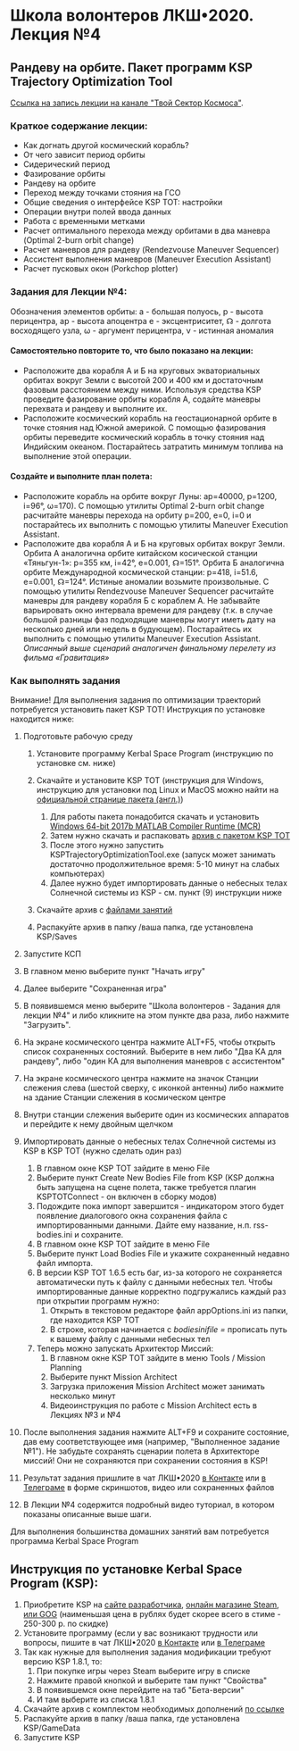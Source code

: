 # Школа волонтеров ЛКШ•2020. Лекция №4
## Рандеву на орбите. Пакет программ KSP Trajectory Optimization Tool

[Ссылка на запись лекции на канале "Твой Сектор Космоса"](https://www.youtube.com/watch?v=U26xtm4HVF0).

### Краткое содержание лекции:
* Как догнать другой космический корабль?
* От чего зависит период орбиты
* Сидерический период
* Фазирование орбиты
* Рандеву на орбите
* Переход между точками стояния на ГСО
* Общие сведения о интерфейсе KSP TOT: настройки
* Операции внутри полей ввода данных
* Работа с временными метками
* Расчет оптимального перехода между орбитами в два маневра (Optimal 2-burn orbit change)
* Расчет маневров для рандеву (Rendezvouse Maneuver Sequencer)
* Ассистент выполнения маневров (Maneuver Execution Assistant)
* Расчет пусковых окон (Porkchop plotter)

### Задания для Лекции №4:

Обозначения элементов орбиты:
а - большая полуось,
р - высота перицентра,
ap - высота апоцентра
e - эксцентриситет,
☊ - долгота восходящего узла,
ω - аргумент перицентра,
ν - истинная аномалия

#### Самостоятельно повторите то, что было показано на лекции:
* Расположите два корабля А и Б на круговых экваториальных орбитах вокруг Земли с высотой 200 и 400 км и достаточным фазовым расстоянием между ними. Используя средства KSP проведите фазирование орбиты корабля А, содайте маневры перехвата и рандеву и выполните их.
* Расположите космический корабль на геостационарной орбите в точке стояния над Южной америкой. С помощью фазирования орбиты переведите космический корабль в точку стояния над Индийским океаном. Постарайтесь затратить минимум топлива на выполнение этой операции.

#### Создайте и выполните план полета:
* Расположите корабль на орбите вокруг Луны: ap=40000, p=1200, i=96°, ω=170). С помощью утилиты Optimal 2-burn orbit change расчитайте маневры перехода на орбиту p=200, e=0, i=0 и постарайтесь их выполнить с помощью утилиты Maneuver Execution Assistant.
* Расположите два корабля А и Б на круговых орбитах вокруг Земли.
  Орбита А аналогична орбите китайском косической станции «Тяньгун-1»: p=355 км, i=42°, e=0.001, ☊=151°.
  Орбита Б аналогична орбите Международной космической станции: p=418, i=51.6, e=0.001, ☊=124°. Истиные аномалии возьмите произвольные.
  С помощью утилиты Rendezvouse Maneuver Sequencer расчитайте маневры для рандеву корабля Б с кораблем А. Не забывайте варьировать окно интервала времени для рандеву (т.к. в случае большой разницы фаз подходящие маневры могут иметь дату на несколько дней или недель в будующем).
  Постарайтесь их выполнить с помощью утилиты Maneuver Execution Assistant.
  <i>Описанный выше сценарий аналогичен финальному перелету из фильма «Гравитация»</i>

### Как выполнять задания

Внимание! Для выполнения задания по оптимизации траекторий потребуется установить пакет KSP TOT!
Инструкция по установке находится ниже:

1. Подготовьте рабочую среду
   1. Установите программу Kerbal Space Program (инструкцию по установке см. ниже)
   2. Cкачайте и установите KSP TOT (инструкция для Windows, инструкцию для установки под Linux и MacOS можно найти на [официальной странице пакета (англ.)](https://forum.kerbalspaceprogram.com/index.php?/topic/33568-winmaclinux-ksp-trajectory-optimization-tool-v165-major-lvd-updates/))
        1. Для работы пакета понадобится скачать и установить [Windows 64-bit 2017b MATLAB Compiler Runtime (MCR)](http://ssd.mathworks.com/supportfiles/downloads/R2017b/deployment_files/R2017b/installers/win64/MCR_R2017b_win64_installer.exe)
        2. Затем нужно скачать и распаковать [архив с пакетом KSP TOT](https://drive.google.com/file/d/0B83Py_-98MhoSG16X09NOFN6SE0/view?usp=sharing)
        3. После этого нужно запустить KSPTrajectoryOptimizationTool.exe (запуск может занимать достаточно продолжительное время: 5-10 минут на слабых компьютерах)
        4. Далее нужно будет импортировать данные о небесных телах Солнечной системы из KSP - см. пункт (9) инструкции ниже 
   
   2. Cкачайте архив с [файлами занятий](https://github.com/1greywind/space-school-volunteer/raw/master/Лекция%20№4/Школа_волонтеров_Задания_для_лекции_№4.zip)
   3. Распакуйте архив в папку /ваша папка, где установлена KSP/Saves
2. Запустите КСП
3. В главном меню выберите пункт "Начать игру"
4. Далее выберите "Сохраненная игра"
5. В появившемся меню выберите "Школа волонтеров - Задания для лекции №4" и либо кликните на этом пункте два раза, либо нажмите "Загрузить".
6. На экране космического центра нажмите ALT+F5, чтобы открыть список сохраненных состояний. Выберите в нем либо
   "Два КА для рандеву", либо "один КА для выполнения маневров с ассистентом"
7. На экране космического центра нажмите на значок Станции слежения слева (шестой сверху, с иконкой антенны)
   либо нажмите на здание Станции слежения в космическом центре
8. Внутри станции слежения выберите один из космических аппаратов и перейдите к нему двойным щелчком
9. Импортировать данные о небесных телах Солнечной системы из KSP в KSP TOT (нужно сделать один раз) 
    1. В главном окне KSP TOT зайдите в меню File
    2. Выберите пункт Create New Bodies File from KSP (KSP должна быть запущена на сцене полета, также требуется плагин KSPTOTConnect - он включен в сборку модов)
    3. Подождите пока импорт завершится - индикатором этого будет появление диалогового окна сохранения файла с импортированными данными. Дайте ему название, н.п. rss-bodies.ini и сохраните.
    4. В главном окне KSP TOT зайдите в меню File
    5. Выберите пункт Load Bodies File и укажите сохраненный недавно файл импорта.
    6. В версии KSP TOT 1.6.5 есть баг, из-за которого не сохраняется автоматически путь к файлу с данными небесных тел. Чтобы импортированные данные корректно подгружались каждый раз при открытии программ нужно:
        1. Открыть в текстовом редакторе файл appOptions.ini из папки, где находится KSP TOT
        2. В строке, которая начинается с *bodiesinifile =* прописать путь к вашему файлу с данными небесных тел
    7. Теперь можно запускать Архитектор Миссий:
        1. В главном окне KSP TOT зайдите в меню Tools / Mission Planning
        2. Выберите пункт Mission Architect
        3. Загрузка приложения Mission Architect может занимать несколько минут
        4. Видеоинструкция по работе с Mission Architect есть в Лекциях №3 и №4
    
10. После выполнения задания нажмите ALT+F9 и сохраните состояние, дав ему соответствующее имя (например, "Выполненное задание №1"). Не забудьте сохранять сценарии полета в Архитекторе миссий! Они не сохраняются при сохранении состояния в KSP!
11. Результат задания пришлите в чат ЛКШ•2020 [в Контакте](https://vk.me/join/AJQ1d_3CuBfywdM9wDb9kgNs)
    или [в Телеграме](https://t.me/space_school_chat) в форме скриншотов, видео или сохраненных файлов
12. В Лекции №4 содержится подробный видео туториал, в котором показаны описанные выше шаги.


Для выполнения большинства домашних занятий вам потребуется программа Kerbal Space Program

## Инструкция по установке Kerbal Space Program (KSP):
1. Приобретите KSP на
    [сайте разработчика](https://www.kerbalspaceprogram.com/store/),
    [онлайн магазине Steam](https://store.steampowered.com/app/220200/Kerbal_Space_Program/),
    [или GOG](https://www.gog.com/game/kerbal_space_program)
    (наименьшая цена в рублях будет скорее всего в стиме - 250-300 р. по скидке)
2. Установите программу (если у вас возникают трудности или вопросы,
   пишите в чат ЛКШ•2020 [в Контакте](https://vk.me/join/AJQ1d_3CuBfywdM9wDb9kgNs)
   или [в Телеграме](https://t.me/space_school_chat)
3. Так как нужные для выполнения задания модификации требуют версию KSP 1.8.1, то:
    1. При покупке игры через Steam выберите игру в списке
    2. Нажмите правой кнопкой и выберите там пункт "Свойства"
    3. В появившемся окне перейдите на таб "Бета-версии"
    4. И там выберите из списка 1.8.1 
4. Скачайте архив с комплектом необходимых дополнений [по ссылке](http://spaceprogram.ru/GameData-LKSH-2020-volunteer-modpack.zip)
5. Распакуйте архив в папку /ваша папка, где установлена KSP/GameData
6. Запустите KSP


